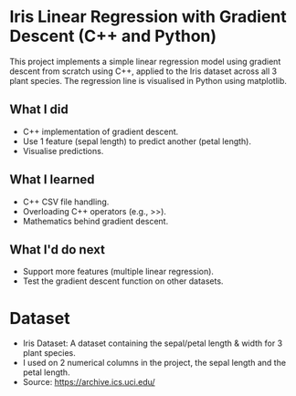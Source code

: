 # Iris Linear Regression with Gradient Descent (C++ and Python)
This project implements a simple linear regression model using gradient descent from scratch using C++, applied to the Iris dataset across all 3 plant species.
The regression line is visualised in Python using matplotlib. 

## What I did
- C++ implementation of gradient descent.
- Use 1 feature (sepal length) to predict another (petal length).
- Visualise predictions.

## What I learned
- C++ CSV file handling.
- Overloading C++ operators (e.g., >>).
- Mathematics behind gradient descent.

## What I'd do next
- Support more features (multiple linear regression).
- Test the gradient descent function on other datasets.

# Dataset
- Iris Dataset: A dataset containing the sepal/petal length & width for 3 plant species.
- I used on 2 numerical columns in the project, the sepal length and the petal length.
- Source: https://archive.ics.uci.edu/
